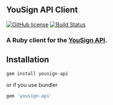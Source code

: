 ## YouSign API Client

[![GitHub license](https://img.shields.io/github/license/n-rodriguez/yousign-api.svg)](https://github.com/n-rodriguez/yousign-api/blob/master/LICENSE)
[![Build Status](https://travis-ci.org/n-rodriguez/yousign-api.svg?branch=master)](https://travis-ci.org/n-rodriguez/yousign-api)

### A Ruby client for the [YouSign API](http://developer.yousign.fr/).

## Installation

```sh
gem install yousign-api
```

or if you use bundler

```ruby
gem 'yousign-api'
```
